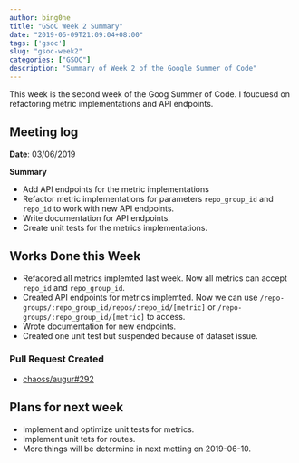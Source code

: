 ```yaml
---
author: bing0ne
title: "GSoC Week 2 Summary"
date: "2019-06-09T21:09:04+08:00"
tags: ['gsoc']
slug: "gsoc-week2"
categories: ["GSOC"]
description: "Summary of Week 2 of the Google Summer of Code"
---
```


This week is the second week of the Goog Summer of Code. I foucuesd on refactoring metric implementations and API endpoints.


## Meeting log

**Date**: 03/06/2019

**Summary**
* Add API endpoints for the metric implementations
* Refactor metric implementations for parameters `repo_group_id` and `repo_id` to work with new API endpoints.
* Write documentation for API endpoints.
* Create unit tests for the metrics implementations.

## Works Done this Week

* Refacored all metrics implemted last week. Now all metrics can accept `repo_id` and `repo_group_id`.
* Created API endpoints for metrics implemted. Now we can use `/repo-groups/:repo_group_id/repos/:repo_id/[metric]` or `/repo-groups/:repo_group_id/[metric]` to access.
* Wrote documentation for new endpoints.
* Created one unit test but suspended because of dataset issue. 


### Pull Request Created

* [chaoss/augur#292](https://github.com/chaoss/augur/pull/292)

## Plans for next week

* Implement and optimize unit tests for metrics.
* Implement unit tets for routes. 
* More things will be determine in next metting on 2019-06-10. 
